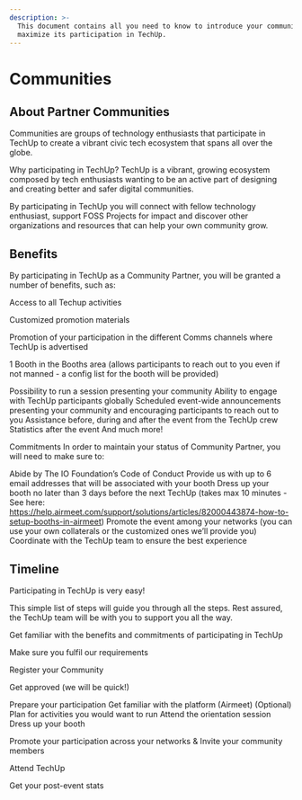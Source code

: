 ```yaml
---
description: >-
  This document contains all you need to know to introduce your community and
  maximize its participation in TechUp.
---
```


# Communities

## About Partner Communities

Communities are groups of technology enthusiasts that participate in TechUp to create a vibrant civic tech ecosystem that spans all over the globe.

Why participating in TechUp? TechUp is a vibrant, growing ecosystem composed by tech enthusiasts wanting to be an active part of designing and creating better and safer digital communities.

By participating in TechUp you will connect with fellow technology enthusiast, support FOSS Projects for impact and discover other organizations and resources that can help your own community grow.



## Benefits

By participating in TechUp as a Community Partner, you will be granted a number of benefits, such as:

Access to all Techup activities

Customized promotion materials

Promotion of your participation in the different Comms channels where TechUp is advertised

1 Booth in the Booths area (allows participants to reach out to you even if not manned - a config list for the booth will be provided)

Possibility to run a session presenting your community Ability to engage with TechUp participants globally Scheduled event-wide announcements presenting your community and encouraging participants to reach out to you Assistance before, during and after the event from the TechUp crew Statistics after the event And much more!

Commitments In order to maintain your status of Community Partner, you will need to make sure to:

Abide by The IO Foundation’s Code of Conduct Provide us with up to 6 email addresses that will be associated with your booth Dress up your booth no later than 3 days before the next TechUp (takes max 10 minutes - See here: https://help.airmeet.com/support/solutions/articles/82000443874-how-to-setup-booths-in-airmeet) Promote the event among your networks (you can use your own collaterals or the customized ones we’ll provide you) Coordinate with the TechUp team to ensure the best experience





## Timeline

Participating in TechUp is very easy!

This simple list of steps will guide you through all the steps. Rest assured, the TechUp team will be with you to support you all the way.

Get familiar with the benefits and commitments of participating in TechUp

Make sure you fulfil our requirements

Register your Community

Get approved (we will be quick!)

Prepare your participation Get familiar with the platform (Airmeet) (Optional) Plan for activities you would want to run Attend the orientation session Dress up your booth

Promote your participation across your networks & Invite your community members

Attend TechUp

Get your post-event stats






